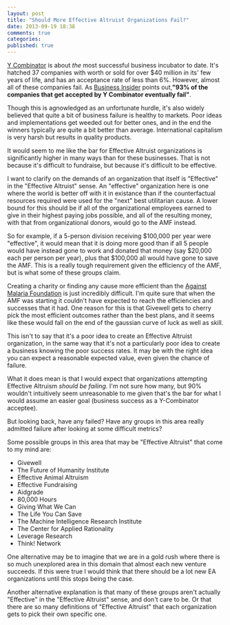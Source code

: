 ```yaml
---
layout: post
title: "Should More Effective Altruist Organizations Fail?"
date: 2013-09-19 18:38
comments: true
categories: 
published: true
---
```


[Y Combinator](http://ycombinator.com/) is about *the* most successful business
incubator to date.  It's hatched 37 companies with worth or sold for
over $40 million in its' few years of life, and has an acceptance rate
of less than 6%.  However, almost all of these companies fail.  As
[Business Insider](http://www.businessinsider.com/startup-odds-of-success-2013-5#ixzz2V5fDO1Nd) points out,**"93% of the companies that get accepted by Y Combinator eventually fail"**.

Though this is agnowledged as an unfortunate hurdle, it's also widely
believed that quite a bit of business failure is healthy to markets.
Poor ideas and implementations get weeded out for better ones, and in
the end the winners typically are quite a bit better than average.
International capitalism is very harsh but results in quality products.

It would seem to me like the bar for Effective Altruist organizations is
significantly higher in many ways than for these businesses.  That is
not because it's difficult to fundraise, but because it's difficult to
be effective.  

I want to clarify on the demands of an organization that itself is
"Effective" in the "Effective Altruist" sense.  An "effective" organization 
here is one where the world is better off with it in existance than if
the counterfactual resources required were used for the "next" best
utilitarian cause.  A lower bound for this should be if all of the
organizational employees earned to give in their highest paying jobs
possible, and all of the resulting money, with that from organizational
donors, would go to the AMF instead.

So for example, if a 5-person division receiving $100,000 per year
 were "effective", it would mean that it is doing
more good than if all 5 people would have instead gone to work and
donated that money (say $20,000 each per person per year), plus that
$100,000 all would have gone to save the AMF.  This is a really tough
requirement given the efficiency of the AMF, but is what some of these
groups claim.

Creating a charity or finding any cause more efficient than the [Against
Malaria Foundation](http://www.againstmalaria.com/) is just incredibly difficult.  I'm quite sure that
when the AMF was starting it couldn't have expected to reach the
efficiencies and successes that it had.  One reason for this is that
Givewell gets to cherry pick the most efficient outcomes rather than the
best plans, and it seems like these would fall on the end of the
gaussian curve of luck as well as skill.

This isn't to say that it's a poor idea to create an Effective Altruist
organization, in the same way that it's not a particularly poor idea to
create a business knowing the poor success rates.  It may be with the
right idea you can expect a reasonable expected value, even given the
chance of failure.  

What it does mean is that I would expect that organizations attempting Effective Altruism *should be failing.*  I'm not sure how many, but 90% wouldn't intuitively seem unreasonable to me given that's the bar for what I would assume an easier goal (business success as a Y-Combinator acceptee).  

But looking back, have any failed?  Have any groups in this area really
admitted failure after looking at some difficult metrics?

Some possible groups in this area that may be "Effective Altruist" that
come to my mind are:

- Givewell
- The Future of Humanity Institute
- Effective Animal Altruism
- Effective Fundraising
- Aidgrade
- 80,000 Hours
- Giving What We Can
- The Life You Can Save
- The Machine Intelligence Research Institute
- The Center for Applied Rationality
- Leverage Research
- Think! Network

One alternative may be to imagine that we are in a gold rush where there
is so much unexplored area in this domain that almost each new venture
succeeds.  If this were true I would think that there should be a lot
new EA organizations until this stops being the case.

Another alternative explanation is that many of these groups aren't
actually "Effective" in the "Effective Altruist" sense, and don't care
to be.  Or that there are so many definitions of "Effective Altruist"
that each organization gets to pick their own specific one.  
